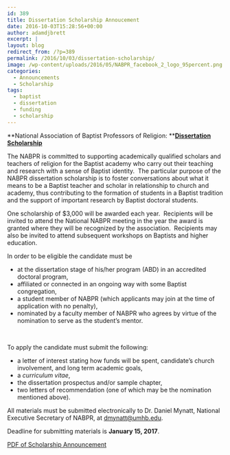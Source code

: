```yaml
---
id: 389
title: Dissertation Scholarship Annoucement
date: 2016-10-03T15:28:56+00:00
author: adamdjbrett
excerpt: |
layout: blog
redirect_from: /?p=389
permalink: /2016/10/03/dissertation-scholarship/
image: /wp-content/uploads/2016/05/NABPR_facebook_2_logo_95percent.png
categories:
  - Announcements
  - Scholarship
tags:
  - baptist
  - dissertation
  - funding
  - scholarship
---
```

**National Association of Baptist Professors of Religion: **[**Dissertation Scholarship**](http://nabpr.org/disssertation/)

<u></u>The NABPR is committed to supporting academically qualified scholars and teachers of religion for the Baptist academy who carry out their teaching and research with a sense of Baptist identity.  The particular purpose of the NABPR dissertation scholarship is to foster conversations about what it means to be a Baptist teacher and scholar in relationship to church and academy, thus contributing to the formation of students in a Baptist tradition and the support of important research by Baptist doctoral students.

One scholarship of $3,000 will be awarded each year.  Recipients will be invited to attend the National NABPR meeting in the year the award is granted where they will be recognized by the association.  Recipients may also be invited to attend subsequent workshops on Baptists and higher education.

In order to be eligible the candidate must be

  * at the dissertation stage of his/her program (ABD) in an accredited doctoral program,
  * affiliated or connected in an ongoing way with some Baptist congregation,
  * a student member of NABPR (which applicants may join at the time of application with no penalty),
  * nominated by a faculty member of NABPR who agrees by virtue of the nomination to serve as the student’s mentor.

&nbsp;

To apply the candidate must submit the following:

  * a letter of interest stating how funds will be spent, candidate’s church involvement, and long term academic goals,
  * a _curriculum vitae_,
  * the dissertation prospectus and/or sample chapter,
  * two letters of recommendation (one of which may be the nomination mentioned above).

All materials must be submitted electronically to Dr. Daniel Mynatt, National Executive Secretary of NABPR, at dmynatt@umhb.edu.

Deadline for submitting materials is **January 15, 2017**.

[PDF of Scholarship Announcement](/wp-content/uploads/2016/10/ScholarshipAnnouncement2017.pdf)
